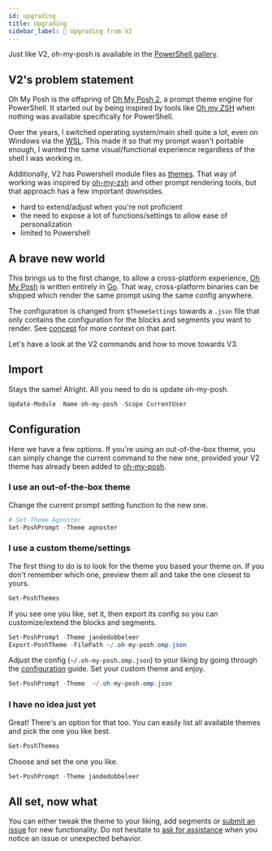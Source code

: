 ```yaml
---
id: upgrading
title: Upgrading
sidebar_label: 🤘 Upgrading from V2
---
```


Just like V2, oh-my-posh is available in the [PowerShell gallery][psgallery].

## V2's problem statement

Oh My Posh is the offspring of [Oh My Posh 2][omp], a prompt theme engine for PowerShell.
It started out by being inspired by tools like [Oh my ZSH][omz] when nothing was
available specifically for PowerShell.

Over the years, I switched operating system/main shell quite a lot, even on
Windows via the [WSL][wsl]. This made it so that my prompt wasn't portable enough,
I wanted the same visual/functional experience regardless
of the shell I was working in.

Additionally, V2 has Powershell module files as [themes][themesv2]. That way of working was inspired by [oh-my-zsh][omz]
and other prompt rendering tools, but that approach has a few important downsides.

- hard to extend/adjust when you're not proficient
- the need to expose a lot of functions/settings to allow ease of personalization
- limited to Powershell

## A brave new world

This brings us to the first change, to allow a cross-platform experience, [Oh My Posh][v3] is written entirely in [Go][golang].
That way, cross-platform binaries can be shipped which render the same prompt using the same config anywhere.

The configuration is changed from `$ThemeSettings` towards a `.json` file that only contains the configuration for the
blocks and segments you want to render. See [concept][introduction] for more context on that part.

Let's have a look at the V2 commands and how to move towards V3.

## Import

Stays the same! Alright. All you need to do is update oh-my-posh.

```powershell
Update-Module -Name oh-my-posh -Scope CurrentUser
```

## Configuration

Here we have a few options. If you're using an out-of-the-box theme, you can simply change the current command to the
new one, provided your V2 theme has already been added to [oh-my-posh][themesv3].

### I use an out-of-the-box theme

Change the current prompt setting function to the new one.

```powershell
# Set-Theme Agnoster
Set-PoshPrompt -Theme agnoster
```

### I use a custom theme/settings

The first thing to do is to look for the theme you based your theme on.
If you don't remember which one, preview them all and take the one closest to yours.

```powershell
Get-PoshThemes
```

If you see one you like, set it, then export its config so you can customize/extend the blocks and segments.

```powershell
Set-PoshPrompt -Theme jandedobbeleer
Export-PoshTheme -FilePath ~/.oh-my-posh.omp.json
```

Adjust the config (`~/.oh-my-posh.omp.json`) to your liking by going through the [configuration][configuration] guide.
Set your custom theme and enjoy.

```powershell
Set-PoshPrompt -Theme  ~/.oh-my-posh.omp.json
```

### I have no idea just yet

Great! There's an option for that too. You can easily list all available themes and pick the one you like best.

```powershell
Get-PoshThemes
```

Choose and set the one you like.

```powershell
Set-PoshPrompt -Theme jandedobbeleer
```

## All set, now what

You can either tweak the theme to your liking, add segments or [submit an issue][issues] for new functionality.
Do not hesitate to [ask for assistance][issues] when you notice an issue or unexpected behavior.

[psgallery]: https://www.powershellgallery.com/packages/oh-my-posh
[omp]: https://github.com/JanDeDobbeleer/oh-my-posh2
[wsl]: https://docs.microsoft.com/en-us/windows/wsl/install-win10
[themesv2]: https://github.com/JanDeDobbeleer/oh-my-posh/tree/master/themes
[omz]: https://github.com/ohmyzsh/ohmyzsh
[golang]: https://golang.org/
[introduction]: /docs/#concept
[v3]: https://github.com/JanDeDobbeleer/oh-my-posh/
[themesv3]: https://github.com/JanDeDobbeleer/oh-my-posh/tree/main/themes
[configuration]: /docs/config-overview
[issues]: https://github.com/JanDeDobbeleer/oh-my-posh/issues/new
